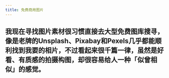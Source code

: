 ```yaml
---
title: 免费商用图片
---
```


## 我现在寻找图片素材很习惯直接去大型免费图库搜寻，像是老牌的Unsplash、Pixabay和Pexels几乎都能顺利找到我要的相片，不过看起来很千篇一律，虽然是好看、有质感的拍摄构图，却很容易给人一种「似曾相似」的感觉。
